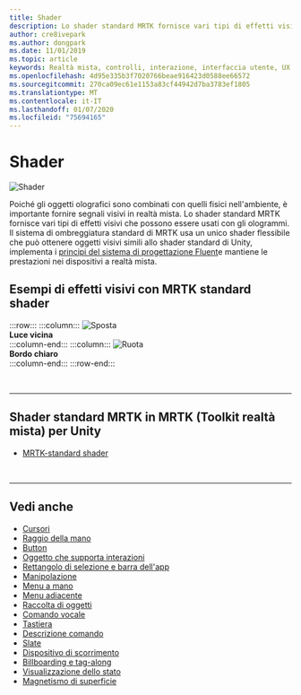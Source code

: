 ```yaml
---
title: Shader
description: Lo shader standard MRTK fornisce vari tipi di effetti visivi che possono essere usati con gli ologrammi.
author: cre8ivepark
ms.author: dongpark
ms.date: 11/01/2019
ms.topic: article
keywords: Realtà mista, controlli, interazione, interfaccia utente, UX
ms.openlocfilehash: 4d95e335b3f7020766beae916423d0588ee66572
ms.sourcegitcommit: 270ca09ec61e1153a83cf44942d7ba3783ef1805
ms.translationtype: MT
ms.contentlocale: it-IT
ms.lasthandoff: 01/07/2020
ms.locfileid: "75694165"
---
```

# <a name="shader"></a>Shader

![Shader](images/UX/UX_Hero_StandardShader.jpg)

Poiché gli oggetti olografici sono combinati con quelli fisici nell'ambiente, è importante fornire segnali visivi in realtà mista. Lo shader standard MRTK fornisce vari tipi di effetti visivi che possono essere usati con gli ologrammi. Il sistema di ombreggiatura standard di MRTK usa un unico shader flessibile che può ottenere oggetti visivi simili allo shader standard di Unity, implementa i [principi del sistema di progettazione Fluent](https://www.microsoft.com/design/fluent/#/)e mantiene le prestazioni nei dispositivi a realtà mista.
<br>

## <a name="examples-of-visual-effects-using-mrtk-standard-shader"></a>Esempi di effetti visivi con MRTK standard shader 
:::row:::
    :::column:::
       ![Sposta](images/UX/UX_Button_Affordance_ProximityLight.jpg)<br>
       **Luce vicina**<br>
    :::column-end:::
    :::column:::
       ![Ruota](images/UX/UX_Button_Affordance_FocusHighlight.jpg)<br>
        **Bordo chiaro**<br>
    :::column-end:::
:::row-end:::

<br>

---

## <a name="mrtk-standard-shader-in-mrtk-mixed-reality-toolkit-for-unity"></a>Shader standard MRTK in MRTK (Toolkit realtà mista) per Unity

* [MRTK-standard shader](https://microsoft.github.io/MixedRealityToolkit-Unity/Documentation/README_MRTKStandardShader.html)


<br>

---

## <a name="see-also"></a>Vedi anche

* [Cursori](cursors.md)
* [Raggio della mano](point-and-commit.md)
* [Button](button.md)
* [Oggetto che supporta interazioni](interactable-object.md)
* [Rettangolo di selezione e barra dell'app](app-bar-and-bounding-box.md)
* [Manipolazione](direct-manipulation.md)
* [Menu a mano](hand-menu.md)
* [Menu adiacente](near-menu.md)
* [Raccolta di oggetti](object-collection.md)
* [Comando vocale](voice-input.md)
* [Tastiera](keyboard.md)
* [Descrizione comando](tooltip.md)
* [Slate](slate.md)
* [Dispositivo di scorrimento](slider.md)
* [Billboarding e tag-along](billboarding-and-tag-along.md)
* [Visualizzazione dello stato](progress.md)
* [Magnetismo di superficie](surface-magnetism.md)
